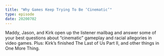 ```yaml
---
title: "Why Games Keep Trying To Be ‘Cinematic’"
type: episode
date: 20200702
---
```

Maddy, Jason, and Kirk open up the listener mailbag and answer some of your best questions about “cinematic” gameplay and racial allegories in video games. Plus: Kirk’s finished The Last of Us Part II, and other things in One More Thing.